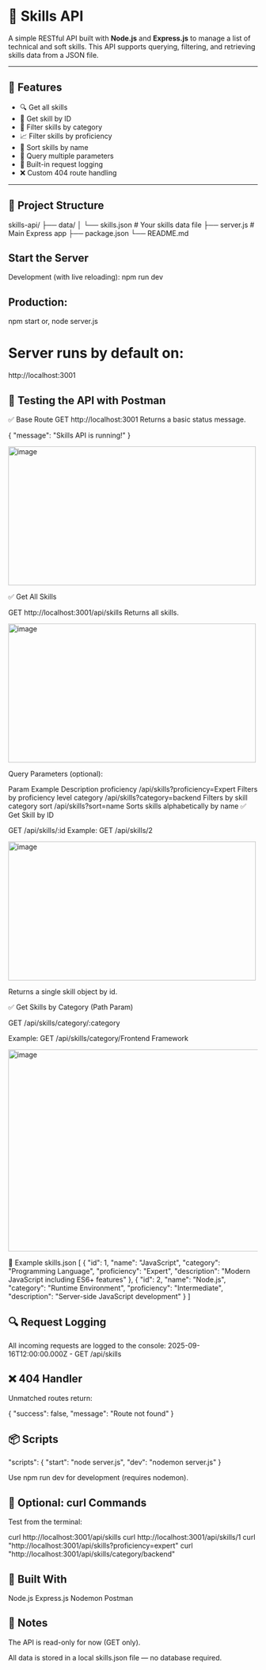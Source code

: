 # 🧠 Skills API

A simple RESTful API built with **Node.js** and **Express.js** to manage a list of technical and soft skills. This API supports querying, filtering, and retrieving skills data from a JSON file.

---

## 🚀 Features

- 🔍 Get all skills
- 🎯 Get skill by ID
- 📂 Filter skills by category
- 📈 Filter skills by proficiency
- 🔡 Sort skills by name
- 🧪 Query multiple parameters
- 📝 Built-in request logging
- ❌ Custom 404 route handling

---

## 📁 Project Structure
skills-api/
├── data/
│ └── skills.json # Your skills data file
├── server.js # Main Express app
├── package.json
└── README.md

## Start the Server
Development (with live reloading):
npm run dev

## Production:
npm start
or, node server.js

# Server runs by default on:
http://localhost:3001

## 🧪 Testing the API with Postman
✅ Base Route
GET http://localhost:3001 
Returns a basic status message.

{
  "message": "Skills API is running!"
}

<img width="500" height="280" alt="image" src="https://github.com/user-attachments/assets/34e95c08-65ac-49c7-a07f-ed0af4c91ec6" />


✅ Get All Skills

GET http://localhost:3001/api/skills
Returns all skills.

<img width="500" height="280" alt="image" src="https://github.com/user-attachments/assets/d60a5cd1-a8ec-48d3-9f8b-1f7e6e75c352" />

Query Parameters (optional):

Param	Example	Description
proficiency	/api/skills?proficiency=Expert	Filters by proficiency level
category	/api/skills?category=backend	Filters by skill category
sort	/api/skills?sort=name	Sorts skills alphabetically by name
✅ Get Skill by ID

GET /api/skills/:id
Example:
GET /api/skills/2

<img width="500" height="280" alt="image" src="https://github.com/user-attachments/assets/2fea3159-ca09-4742-8474-3284f00a7ca2" />


Returns a single skill object by id.

✅ Get Skills by Category (Path Param)

GET /api/skills/category/:category

Example:
GET /api/skills/category/Frontend Framework

<img width="600" height="407" alt="image" src="https://github.com/user-attachments/assets/f02bc237-8fc3-4cc9-94c6-72bbfa5fd040" />

🧰 Example skills.json
[
  {
    "id": 1,
    "name": "JavaScript",
    "category": "Programming Language",
    "proficiency": "Expert",
    "description": "Modern JavaScript including ES6+ features"
  },
  {
    "id": 2,
    "name": "Node.js",
    "category": "Runtime Environment",
    "proficiency": "Intermediate",
    "description": "Server-side JavaScript development"
  }
]

## 🔍 Request Logging

All incoming requests are logged to the console:
2025-09-16T12:00:00.000Z - GET /api/skills

## ❌ 404 Handler

Unmatched routes return:

{
  "success": false,
  "message": "Route not found"
}

## 📦 Scripts
"scripts": {
  "start": "node server.js",
  "dev": "nodemon server.js"
}


Use npm run dev for development (requires nodemon).

## 🧪 Optional: curl Commands

Test from the terminal:

curl http://localhost:3001/api/skills
curl http://localhost:3001/api/skills/1
curl "http://localhost:3001/api/skills?proficiency=expert"
curl "http://localhost:3001/api/skills/category/backend"

## 👷 Built With

Node.js
Express.js
Nodemon
Postman

## 📌 Notes

The API is read-only for now (GET only).

All data is stored in a local skills.json file — no database required.
